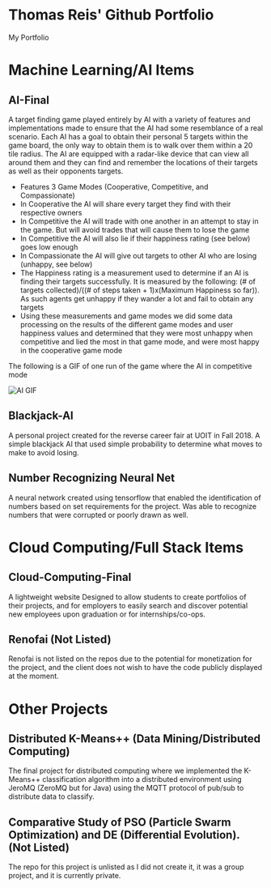 # Thomas Reis' Github Portfolio
My Portfolio
# Machine Learning/AI Items
## AI-Final 
A target finding game played entirely by AI with a variety of features and implementations made to ensure that the AI had some resemblance of a real scenario. Each AI has a goal to obtain their personal 5 targets within the game board, the only way to obtain them is to walk over them within a 20 tile radius. The AI are equipped with a radar-like device that can view all around them and they can find and remember the locations of their targets as well as their opponents targets.
* Features 3 Game Modes (Cooperative, Competitive, and Compassionate)
* In Cooperative the AI will share every target they find with their respective owners
* In Competitive the AI will trade with one another in an attempt to stay in the game. But will avoid trades that will cause them to lose the game
* In Competitive the AI will also lie if their happiness rating (see below) goes low enough
* In Compassionate the AI will give out targets to other AI who are losing (unhappy, see below)
* The Happiness rating is a measurement used to determine if an AI is finding their targets successfully. It is measured by the following: (# of targets collected)/((# of steps taken + 1)x(Maximum Happiness so far)). As such agents get unhappy if they wander a lot and fail to obtain any targets
* Using these measurements and game modes we did some data processing on the results of the different game modes and user happiness values and determined that they were most unhappy when competitive and lied the most in that game mode, and were most happy in the cooperative game mode

<a/>
The following is a GIF of one run of the game where the AI in competitive mode  

![AI GIF](https://i.imgur.com/2alhh68.gif)

## Blackjack-AI
A personal project created for the reverse career fair at UOIT in Fall 2018. A simple blackjack AI that used simple probability to determine what moves to make to avoid losing.
  
## Number Recognizing Neural Net
A neural network created using tensorflow that enabled the identification of numbers based on set requirements for the project. Was able to recognize numbers that were corrupted or poorly drawn as well.
  
# Cloud Computing/Full Stack Items
## Cloud-Computing-Final
A lightweight website Designed to allow students to create portfolios of their projects, and for employers to easily search and discover potential new employees upon graduation or for internships/co-ops.

## Renofai (Not Listed)
Renofai is not listed on the repos due to the potential for monetization for the project, and the client does not wish to have the code publicly displayed at the moment.

# Other Projects
## Distributed K-Means++ (Data Mining/Distributed Computing)
The final project for distributed computing where we implemented the K-Means++ classification algorithm into a distributed environment using JeroMQ (ZeroMQ but for Java) using the MQTT protocol of pub/sub to distribute data to classify.

## Comparative Study of PSO (Particle Swarm Optimization) and DE (Differential Evolution). (Not Listed)
The repo for this project is unlisted as I did not create it, it was a group project, and it is currently private.
